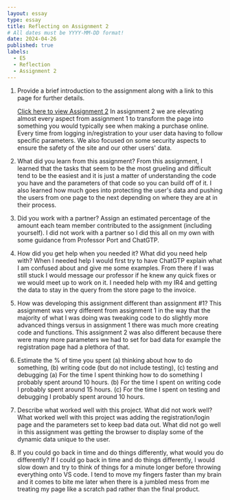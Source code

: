 ```yaml
---
layout: essay
type: essay
title: Reflecting on Assignment 2
# All dates must be YYYY-MM-DD format!
date: 2024-04-26
published: true
labels:
  - E5
  - Reflection
  - Assignment 2
---
```


1. Provide a brief introduction to the assignment along with a link to this page for further details.

    <a href=" https://assignment2-421506.wm.r.appspot.com">Click here to view Assignment 2</a>
    In assignment 2 we are elevating almost every aspect from assignment 1 to transform the page into something you would typically see when making a purchase online. Every time from logging in/registration to your user data having to follow specific parameters. We also focused on some security aspects to ensure the safety of the site and our other users' data.

2. What did you learn from this assignment?
  From this assignment, I learned that the tasks that seem to be the most grueling and difficult tend to be the easiest and it is just a matter of understanding the code you have and the parameters of that code so you can build off of it. I also learned how much goes into protecting the user's data and pushing the users from one page to the next depending on where they are at in their process.

3. Did you work with a partner? Assign an estimated percentage of the amount each team member contributed to the assignment (including yourself).
  I did not work with a partner so I did this all on my own with some guidance from Professor Port and ChatGTP.

4. How did you get help when you needed it? What did you need help with?
  When I needed help I would first try to have ChatGTP explain what I am confused about and give me some examples. From there if I was still stuck I would message our professor if he knew any quick fixes or we would meet up to work on it. I needed help with my IR4 and getting the data to stay in the query from the store page to the invoice.

5. How was developing this assignment different than assignment #1?
  This assignment was very different from assignment 1 in the way that the majority of what I was doing was tweaking code to do slightly more advanced things versus in assignment 1 there was much more creating code and functions. This assignment 2 was also different because there were many more parameters we had to set for bad data for example the registration page had a plethora of that. 

6. Estimate the % of time you spent (a) thinking about how to do something, (b) writing code (but do not include testing), (c) testing and debugging
  (a) For the time I spent thinking how to do something I probably spent around 10 hours. 
  (b) For the time I spent on writing code I probably spent around 15 hours.
  (c) For the time I spent on testing and debugging I probably spent around 10 hours.

7. Describe what worked well with this project. What did not work well?
  What worked well with this project was adding the registration/login page and the parameters set to keep bad data out. What did not go well in this assignment was getting the browser to display some of the dynamic data unique to the user.

8. If you could go back in time and do things differently, what would you do differently?
  If I could go back in time and do things differently, I would slow down and try to think of things for a minute longer before throwing everything onto VS code. I tend to move my fingers faster than my brain and it comes to bite me later when there is a jumbled mess from me treating my page like a scratch pad rather than the final product. 
